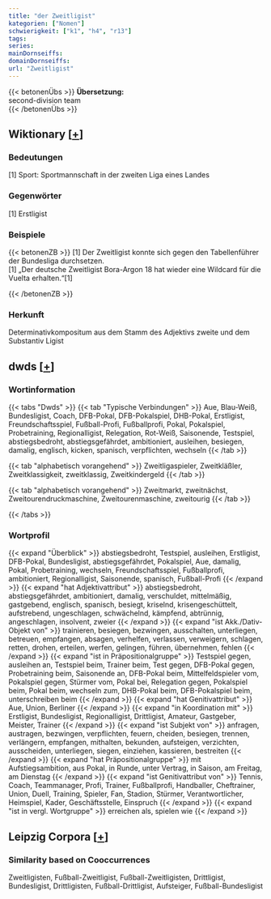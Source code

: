 ```yaml
---
title: "der Zweitligist"
kategorien: ["Nomen"]
schwierigkeit: ["k1", "h4", "r13"]
tags:
series:
mainDornseiffs:
domainDornseiffs:
url: "Zweitligist"
---
```


{{< betonenÜbs >}}
**Übersetzung:**  
second-division team  
{{< /betonenÜbs >}}

## Wiktionary [[+](https://de.wiktionary.org/wiki/Zweitligist)]

### Bedeutungen
[1] Sport: Sportmannschaft in der zweiten Liga eines Landes  

### Gegenwörter
[1] Erstligist  

### Beispiele
{{< betonenZB >}}
[1] Der Zweitligist konnte sich gegen den Tabellenführer der Bundesliga durchsetzen.  
[1] „Der deutsche Zweitligist Bora-Argon 18 hat wieder eine Wildcard für die Vuelta erhalten.“[1]  

{{< /betonenZB >}}
### Herkunft
Determinativkompositum aus dem Stamm des Adjektivs zweite und dem Substantiv Ligist  



## dwds [[+](https://www.dwds.de/wb/Zweitligist)]

### Wortinformation
{{< tabs "Dwds" >}}
{{< tab "Typische Verbindungen" >}}
Aue, Blau-Weiß, Bundesligist, Coach, DFB-Pokal, DFB-Pokalspiel, DHB-Pokal, Erstligist, Freundschaftsspiel, Fußball-Profi, Fußballprofi, Pokal, Pokalspiel, Probetraining, Regionalligist, Relegation, Rot-Weiß, Saisonende, Testspiel, abstiegsbedroht, abstiegsgefährdet, ambitioniert, ausleihen, besiegen, damalig, englisch, kicken, spanisch, verpflichten, wechseln
{{< /tab >}}

{{< tab "alphabetisch vorangehend" >}}
Zweitligaspieler, Zweitkläßler, Zweitklassigkeit, zweitklassig, Zweitkindergeld
{{< /tab >}}

{{< tab "alphabetisch vorangehend" >}}
Zweitmarkt, zweitnächst, Zweitourendruckmaschine, Zweitourenmaschine, zweitourig
{{< /tab >}}

{{< /tabs >}}

### Wortprofil
{{< expand "Überblick" >}} abstiegsbedroht, Testspiel, ausleihen, Erstligist, DFB-Pokal, Bundesligist, abstiegsgefährdet, Pokalspiel, Aue, damalig, Pokal, Probetraining, wechseln, Freundschaftsspiel, Fußballprofi, ambitioniert, Regionalligist, Saisonende, spanisch, Fußball-Profi {{< /expand >}}
{{< expand "hat Adjektivattribut" >}} abstiegsbedroht, abstiegsgefährdet, ambitioniert, damalig, verschuldet, mittelmäßig, gastgebend, englisch, spanisch, besiegt, kriselnd, krisengeschüttelt, aufstrebend, ungeschlagen, schwächelnd, kämpfend, abtrünnig, angeschlagen, insolvent, zweier {{< /expand >}}
{{< expand "ist Akk./Dativ-Objekt von" >}} trainieren, besiegen, bezwingen, ausschalten, unterliegen, betreuen, empfangen, absagen, verhelfen, verlassen, verweigern, schlagen, retten, drohen, erteilen, werfen, gelingen, führen, übernehmen, fehlen {{< /expand >}}
{{< expand "ist in Präpositionalgruppe" >}} Testspiel gegen, ausleihen an, Testspiel beim, Trainer beim, Test gegen, DFB-Pokal gegen, Probetraining beim, Saisonende an, DFB-Pokal beim, Mittelfeldspieler vom, Pokalspiel gegen, Stürmer vom, Pokal bei, Relegation gegen, Pokalspiel beim, Pokal beim, wechseln zum, DHB-Pokal beim, DFB-Pokalspiel beim, unterschreiben beim {{< /expand >}}
{{< expand "hat Genitivattribut" >}} Aue, Union, Berliner {{< /expand >}}
{{< expand "in Koordination mit" >}} Erstligist, Bundesligist, Regionalligist, Drittligist, Amateur, Gastgeber, Meister, Trainer {{< /expand >}}
{{< expand "ist Subjekt von" >}} anfragen, austragen, bezwingen, verpflichten, feuern, cheiden, besiegen, trennen, verlängern, empfangen, mithalten, bekunden, aufsteigen, verzichten, ausscheiden, unterliegen, siegen, einziehen, kassieren, bestreiten {{< /expand >}}
{{< expand "hat Präpositionalgruppe" >}} mit Aufstiegsambition, aus Pokal, in Runde, unter Vertrag, in Saison, am Freitag, am Dienstag {{< /expand >}}
{{< expand "ist Genitivattribut von" >}} Tennis, Coach, Teammanager, Profi, Trainer, Fußballprofi, Handballer, Cheftrainer, Union, Duell, Training, Spieler, Fan, Stadion, Stürmer, Verantwortlicher, Heimspiel, Kader, Geschäftsstelle, Einspruch {{< /expand >}}
{{< expand "ist in vergl. Wortgruppe" >}} erreichen als, spielen wie {{< /expand >}}

## Leipzig Corpora [[+](https://corpora.uni-leipzig.de/en/res?word=Zweitligist&corpusId=deu_newscrawl-public_2018)]


### Similarity based on Cooccurrences
Zweitligisten, Fußball-Zweitligist, Fußball-Zweitligisten, Drittligist, Bundesligist, Drittligisten, Fußball-Drittligist, Aufsteiger, Fußball-Bundesligist

